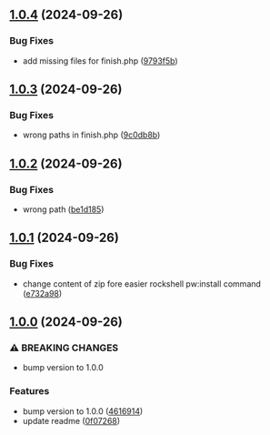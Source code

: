 ## [1.0.4](https://github.com/baumrock/site-rockfrontend/compare/v1.0.3...v1.0.4) (2024-09-26)


### Bug Fixes

* add missing files for finish.php ([9793f5b](https://github.com/baumrock/site-rockfrontend/commit/9793f5bf51374467593b7e7a2af59a3247b4547e))

## [1.0.3](https://github.com/baumrock/site-rockfrontend/compare/v1.0.2...v1.0.3) (2024-09-26)


### Bug Fixes

* wrong paths in finish.php ([9c0db8b](https://github.com/baumrock/site-rockfrontend/commit/9c0db8bd26f1dc99c1a0ca967809401b97425313))

## [1.0.2](https://github.com/baumrock/site-rockfrontend/compare/v1.0.1...v1.0.2) (2024-09-26)


### Bug Fixes

* wrong path ([be1d185](https://github.com/baumrock/site-rockfrontend/commit/be1d1854b70f51da0dcbd7503170e53f19ad37dc))

## [1.0.1](https://github.com/baumrock/site-rockfrontend/compare/v1.0.0...v1.0.1) (2024-09-26)


### Bug Fixes

* change content of zip fore easier rockshell pw:install command ([e732a98](https://github.com/baumrock/site-rockfrontend/commit/e732a989e4b7bcb08688d7a5fc10e95250bcc6a0))

## [1.0.0](https://github.com/baumrock/site-rockfrontend/compare/0f0726834aeb8503ad675d8f03311b3cdd47b107...v1.0.0) (2024-09-26)


### ⚠ BREAKING CHANGES

* bump version to 1.0.0

### Features

* bump version to 1.0.0 ([4616914](https://github.com/baumrock/site-rockfrontend/commit/4616914fdcaa0bc300f4a6a9e213b7d78a707ca9))
* update readme ([0f07268](https://github.com/baumrock/site-rockfrontend/commit/0f0726834aeb8503ad675d8f03311b3cdd47b107))

